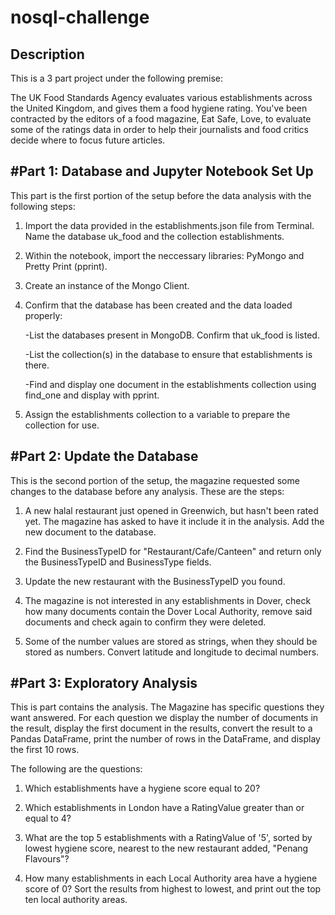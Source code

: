 # nosql-challenge

## Description

This is a 3 part project under the following premise:

The UK Food Standards Agency evaluates various establishments across the United Kingdom, and gives them a food hygiene rating. You've been contracted by the editors of a food magazine, Eat Safe, Love, to evaluate some of the ratings data in order to help their journalists and food critics decide where to focus future articles.

## #Part 1: Database and Jupyter Notebook Set Up

This part is the first portion of the setup before the data analysis with the following steps:

1. Import the data provided in the establishments.json file from Terminal. Name the database uk_food and the collection establishments.

2. Within the notebook, import the neccessary libraries: PyMongo and Pretty Print (pprint).

3. Create an instance of the Mongo Client.

4. Confirm that the database has been created and the data loaded properly:

    -List the databases present in MongoDB. Confirm that uk_food is listed.
    
    -List the collection(s) in the database to ensure that establishments is there.
    
    -Find and display one document in the establishments collection using find_one and display with pprint.

5. Assign the establishments collection to a variable to prepare the collection for use.

## #Part 2: Update the Database

This is the second portion of the setup, the magazine requested some changes to the database before any analysis. These are the steps:

1. A new halal restaurant just opened in Greenwich, but hasn't been rated yet. The magazine has asked to have it include it in the analysis. Add the new document to the database.

2. Find the BusinessTypeID for "Restaurant/Cafe/Canteen" and return only the BusinessTypeID and BusinessType fields.

3. Update the new restaurant with the BusinessTypeID you found.

4. The magazine is not interested in any establishments in Dover, check how many documents contain the Dover Local Authority, remove said documents and check again to confirm they were deleted.

5. Some of the number values are stored as strings, when they should be stored as numbers. Convert latitude and longitude to decimal numbers.

## #Part 3:  Exploratory Analysis

This is part contains the analysis. The Magazine has specific questions they want answered. For each question we display the number of documents in the result, display the first document in the results, convert the result to a Pandas DataFrame, print the number of rows in the DataFrame, and display the first 10 rows.

The following are the questions:

1. Which establishments have a hygiene score equal to 20?

2. Which establishments in London have a RatingValue greater than or equal to 4?

3. What are the top 5 establishments with a RatingValue of '5', sorted by lowest hygiene score, nearest to the new restaurant added, "Penang Flavours"?

4. How many establishments in each Local Authority area have a hygiene score of 0? Sort the results from highest to lowest, and print out the top ten local authority areas.
